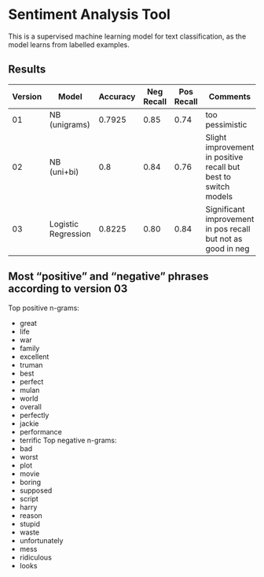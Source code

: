 # Sentiment Analysis Tool
This is a supervised machine learning model for text classification, as the model learns from labelled examples.

## Results 
| Version | Model           | Accuracy | Neg Recall | Pos Recall | Comments   |
|---------|-----------------|----------|------------|------------|------------|
| 01      | NB (unigrams)   | 0.7925   | 0.85       | 0.74       | too pessimistic
| 02      | NB (uni+bi)     | 0.8      | 0.84       | 0.76       | Slight improvement in positive recall but best to switch models
| 03      | Logistic Regression | 0.8225 | 0.80     | 0.84       | Significant improvement in pos recall but not as good in neg
## Most “positive” and “negative” phrases according to version 03
Top positive n-grams:
- great
- life
- war
- family
- excellent
- truman
- best
- perfect
- mulan
- world
- overall
- perfectly
- jackie
- performance
- terrific
Top negative n-grams:
- bad
- worst
- plot
- movie
- boring
- supposed
- script
- harry
- reason
- stupid
- waste
- unfortunately
- mess
- ridiculous
- looks
